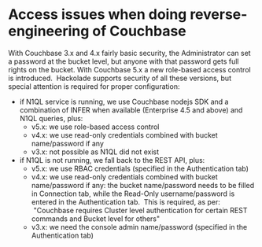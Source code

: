 # Access issues when doing reverse-engineering of Couchbase

With Couchbase 3.x and 4.x fairly basic security, the Administrator can set a password at the bucket level, but anyone with that password gets full rights on the bucket. With Couchbase 5.x a new role-based access control is introduced.  Hackolade supports security of all these versions, but special attention is required for proper configuration:

* if N1QL service is running, we use Couchbase nodejs SDK and a combination of INFER when available (Enterprise 4.5 and above) and N1QL queries, plus:
  * v5.x: we use role-based access control 
  * v4.x: we use read-only credentials combined with bucket name/password if any 
  * v3.x: not possible as N1QL did not exist
* if N1QL is not running, we fall back to the REST API, plus:
  * v5.x: we use RBAC credentials (specified in the Authentication tab)
  * v4.x: we use read-only credentials combined with bucket name/password if any: the bucket name/password needs to be filled in Connection tab, while the Read-Only username/password is entered in the Authentication tab.  This is required, as per:  "Couchbase requires Cluster level authentication for certain REST commands and Bucket level for others"
  * v3.x: we need the console admin name/password (specified in the Authentication tab)

&nbsp;

